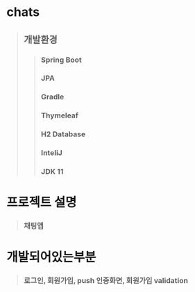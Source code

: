 # chats
> ## 개발환경
>> ### Spring Boot
>> ### JPA
>> ### Gradle
>> ### Thymeleaf
>> ### H2 Database
>> ### InteliJ
>> ### JDK 11

# 프로젝트 설명
> ### 채팅앱

# 개발되어있는부분
> ### 로그인, 회원가입, push 인증화면, 회원가입 validation
